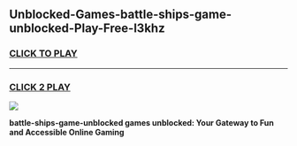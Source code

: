 
## Unblocked-Games-battle-ships-game-unblocked-Play-Free-l3khz
<h3>
<a href="https://premium76.site?title=battle-ships-game-unblocked&ref=18A1">CLICK TO PLAY</a></h3>
<hr>

<h3>
<a href="https://premium76.site?title=battle-ships-game-unblocked&ref=18A1">CLICK 2 PLAY</a>
  
</h3>

<a href="https://premium76.site?title=battle-ships-game-unblocked&ref=18A1"><img src="https://clearcache.store/games.png"></a>


**battle-ships-game-unblocked games unblocked: Your Gateway to Fun and Accessible Online Gaming**

